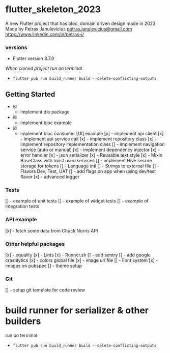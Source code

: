 # flutter_skeleton_2023

A new Flutter project that has bloc, domain driven design made in 2023
Made by Petras Janulevicius
petras.janulevicius@gmail.com
https://www.linkedin.com/in/petras-j/


### versions
- Flutter version 3.7.0

*When cloned project run on terminal*
- `flutter pub run build_runner build --delete-conflicting-outputs`

## Getting Started
- [x] - implement dio package
- [x] - implement bloc example
- [x] - implement bloc consumer [UI] example
[x] - implement api client
[x] - implement api service call
[x] - implement repository class
[x] - implement repository implementation class
[] - implement navigation service (auto or manual)
[x] - implement dependency injector
[x] - error handler
[x] - json serializer
[x] - Reusable text style
[x] - Mixin BaseClass with most used services
[] - implement Hive secure storage for tokens
[] - Language intl
[] - Strings to external file
[] - Flavors Dev, Test, UAT
[] - add flags on app when using dev/test flavor
[x] - advanced logger

### Tests
[] - example of unit tests
[] - example of widget tests
[] - example of integration tests

### API example
[x] - fetch some data from Chuck Norris API

### Other helpful packages
[x] - equality
[x] - Lints
[x] - Runner.sh
[] - add sentry
[] - add google crashlytics
[x] - colors global file
[x] - image url file
[] - Font system
[x] - images on pubspec
[] - theme setup

### Git
[] - setup git template for code review

# build runner for serializer & other builders
run on terminal
- `flutter pub run build_runner build --delete-conflicting-outputs`